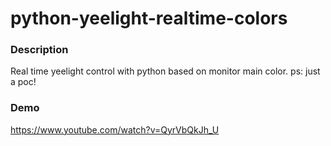 # python-yeelight-realtime-colors

### Description

Real time yeelight control with python based on monitor main color.
ps: just a poc!

### Demo

https://www.youtube.com/watch?v=QyrVbQkJh_U
